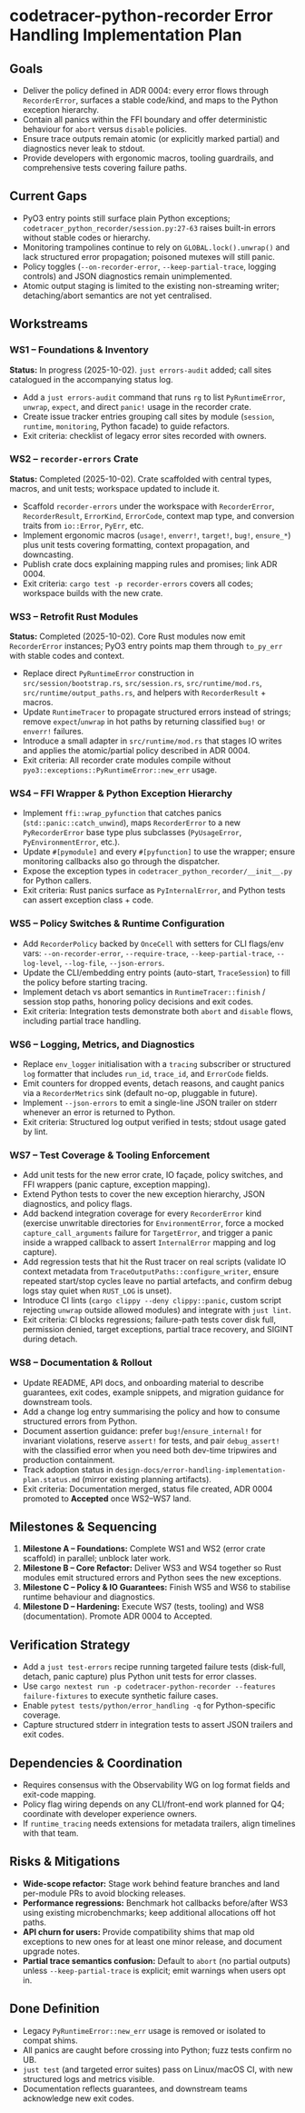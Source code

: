 # codetracer-python-recorder Error Handling Implementation Plan

## Goals
- Deliver the policy defined in ADR 0004: every error flows through `RecorderError`, surfaces a stable code/kind, and maps to the Python exception hierarchy.
- Contain all panics within the FFI boundary and offer deterministic behaviour for `abort` versus `disable` policies.
- Ensure trace outputs remain atomic (or explicitly marked partial) and diagnostics never leak to stdout.
- Provide developers with ergonomic macros, tooling guardrails, and comprehensive tests covering failure paths.

## Current Gaps
- PyO3 entry points still surface plain Python exceptions; `codetracer_python_recorder/session.py:27-63` raises built-in errors without stable codes or hierarchy.
- Monitoring trampolines continue to rely on `GLOBAL.lock().unwrap()` and lack structured error propagation; poisoned mutexes will still panic.
- Policy toggles (`--on-recorder-error`, `--keep-partial-trace`, logging controls) and JSON diagnostics remain unimplemented.
- Atomic output staging is limited to the existing non-streaming writer; detaching/abort semantics are not yet centralised.

## Workstreams

### WS1 – Foundations & Inventory
**Status:** In progress (2025-10-02). `just errors-audit` added; call sites catalogued in the accompanying status log.
- Add a `just errors-audit` command that runs `rg` to list `PyRuntimeError`, `unwrap`, `expect`, and direct `panic!` usage in the recorder crate.
- Create issue tracker entries grouping call sites by module (`session`, `runtime`, `monitoring`, Python facade) to guide refactors.
- Exit criteria: checklist of legacy error sites recorded with owners.

### WS2 – `recorder-errors` Crate
**Status:** Completed (2025-10-02). Crate scaffolded with central types, macros, and unit tests; workspace updated to include it.
- Scaffold `recorder-errors` under the workspace with `RecorderError`, `RecorderResult`, `ErrorKind`, `ErrorCode`, context map type, and conversion traits from `io::Error`, `PyErr`, etc.
- Implement ergonomic macros (`usage!`, `enverr!`, `target!`, `bug!`, `ensure_*`) plus unit tests covering formatting, context propagation, and downcasting.
- Publish crate docs explaining mapping rules and promises; link ADR 0004.
- Exit criteria: `cargo test -p recorder-errors` covers all codes; workspace builds with the new crate.

### WS3 – Retrofit Rust Modules
**Status:** Completed (2025-10-02). Core Rust modules now emit `RecorderError` instances; PyO3 entry points map them through `to_py_err` with stable codes and context.
- Replace direct `PyRuntimeError` construction in `src/session/bootstrap.rs`, `src/session.rs`, `src/runtime/mod.rs`, `src/runtime/output_paths.rs`, and helpers with `RecorderResult` + macros.
- Update `RuntimeTracer` to propagate structured errors instead of strings; remove `expect`/`unwrap` in hot paths by returning classified `bug!` or `enverr!` failures.
- Introduce a small adapter in `src/runtime/mod.rs` that stages IO writes and applies the atomic/partial policy described in ADR 0004.
- Exit criteria: All recorder crate modules compile without `pyo3::exceptions::PyRuntimeError::new_err` usage.

### WS4 – FFI Wrapper & Python Exception Hierarchy
- Implement `ffi::wrap_pyfunction` that catches panics (`std::panic::catch_unwind`), maps `RecorderError` to a new `PyRecorderError` base type plus subclasses (`PyUsageError`, `PyEnvironmentError`, etc.).
- Update `#[pymodule]` and every `#[pyfunction]` to use the wrapper; ensure monitoring callbacks also go through the dispatcher.
- Expose the exception types in `codetracer_python_recorder/__init__.py` for Python callers.
- Exit criteria: Rust panics surface as `PyInternalError`, and Python tests can assert exception class + code.

### WS5 – Policy Switches & Runtime Configuration
- Add `RecorderPolicy` backed by `OnceCell` with setters for CLI flags/env vars: `--on-recorder-error`, `--require-trace`, `--keep-partial-trace`, `--log-level`, `--log-file`, `--json-errors`.
- Update the CLI/embedding entry points (auto-start, `TraceSession`) to fill the policy before starting tracing.
- Implement detach vs abort semantics in `RuntimeTracer::finish` / session stop paths, honoring policy decisions and exit codes.
- Exit criteria: Integration tests demonstrate both `abort` and `disable` flows, including partial trace handling.

### WS6 – Logging, Metrics, and Diagnostics
- Replace `env_logger` initialisation with a `tracing` subscriber or structured `log` formatter that includes `run_id`, `trace_id`, and `ErrorCode` fields.
- Emit counters for dropped events, detach reasons, and caught panics via a `RecorderMetrics` sink (default no-op, pluggable in future).
- Implement `--json-errors` to emit a single-line JSON trailer on stderr whenever an error is returned to Python.
- Exit criteria: Structured log output verified in tests; stdout usage gated by lint.

### WS7 – Test Coverage & Tooling Enforcement
- Add unit tests for the new error crate, IO façade, policy switches, and FFI wrappers (panic capture, exception mapping).
- Extend Python tests to cover the new exception hierarchy, JSON diagnostics, and policy flags.
- Add backend integration coverage for every `RecorderError` kind (exercise unwritable directories for `EnvironmentError`, force a mocked `capture_call_arguments` failure for `TargetError`, and trigger a panic inside a wrapped callback to assert `InternalError` mapping and log capture).
- Add regression tests that hit the Rust tracer on real scripts (validate IO context metadata from `TraceOutputPaths::configure_writer`, ensure repeated start/stop cycles leave no partial artefacts, and confirm debug logs stay quiet when `RUST_LOG` is unset).
- Introduce CI lints (`cargo clippy --deny clippy::panic`, custom script rejecting `unwrap` outside allowed modules) and integrate with `just lint`.
- Exit criteria: CI blocks regressions; failure-path tests cover disk full, permission denied, target exceptions, partial trace recovery, and SIGINT during detach.

### WS8 – Documentation & Rollout
- Update README, API docs, and onboarding material to describe guarantees, exit codes, example snippets, and migration guidance for downstream tools.
- Add a change log entry summarising the policy and how to consume structured errors from Python.
- Document assertion guidance: prefer `bug!`/`ensure_internal!` for invariant violations, reserve `assert!` for tests, and pair `debug_assert!` with the classified error when you need both dev-time tripwires and production containment.
- Track adoption status in `design-docs/error-handling-implementation-plan.status.md` (mirror existing planning artifacts).
- Exit criteria: Documentation merged, status file created, ADR 0004 promoted to **Accepted** once WS2–WS7 land.

## Milestones & Sequencing
1. **Milestone A – Foundations:** Complete WS1 and WS2 (error crate scaffold) in parallel; unblock later work.
2. **Milestone B – Core Refactor:** Deliver WS3 and WS4 together so Rust modules emit structured errors and Python sees the new exceptions.
3. **Milestone C – Policy & IO Guarantees:** Finish WS5 and WS6 to stabilise runtime behaviour and diagnostics.
4. **Milestone D – Hardening:** Execute WS7 (tests, tooling) and WS8 (documentation). Promote ADR 0004 to Accepted.

## Verification Strategy
- Add a `just test-errors` recipe running targeted failure tests (disk-full, detach, panic capture) plus Python unit tests for error classes.
- Use `cargo nextest run -p codetracer-python-recorder --features failure-fixtures` to execute synthetic failure cases.
- Enable `pytest tests/python/error_handling -q` for Python-specific coverage.
- Capture structured stderr in integration tests to assert JSON trailers and exit codes.

## Dependencies & Coordination
- Requires consensus with the Observability WG on log format fields and exit-code mapping.
- Policy flag wiring depends on any CLI/front-end work planned for Q4; coordinate with developer experience owners.
- If `runtime_tracing` needs extensions for metadata trailers, align timelines with that team.

## Risks & Mitigations
- **Wide-scope refactor:** Stage work behind feature branches and land per-module PRs to avoid blocking releases.
- **Performance regressions:** Benchmark hot callbacks before/after WS3 using existing microbenchmarks; keep additional allocations off hot paths.
- **API churn for users:** Provide compatibility shims that map old exceptions to new ones for at least one minor release, and document upgrade notes.
- **Partial trace semantics confusion:** Default to `abort` (no partial outputs) unless `--keep-partial-trace` is explicit; emit warnings when users opt in.

## Done Definition
- Legacy `PyRuntimeError::new_err` usage is removed or isolated to compat shims.
- All panics are caught before crossing into Python; fuzz tests confirm no UB.
- `just test` (and targeted error suites) pass on Linux/macOS CI, with new structured logs and metrics visible.
- Documentation reflects guarantees, and downstream teams acknowledge new exit codes.
